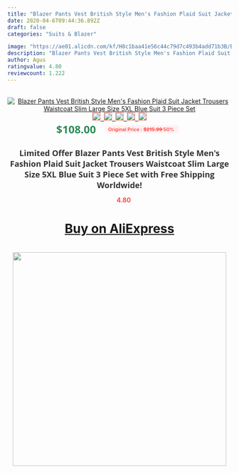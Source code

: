 ```yaml
---
title: "Blazer Pants Vest British Style Men's Fashion Plaid Suit Jacket Trousers Waistcoat Slim Large Size 5XL Blue Suit 3 Piece Set"
date: 2020-04-6T09:44:36.892Z
draft: false
categories: "Suits & Blazer"

image: "https://ae01.alicdn.com/kf/H8c1baa41e56c44c79d7c493b4add71b3B/Blazer-Pants-Vest-British-Style-Men-s-Fashion-Plaid-Suit-Jacket-Trousers-Waistcoat-Slim-Large-Size.jpg"
description: "Blazer Pants Vest British Style Men's Fashion Plaid Suit Jacket Trousers Waistcoat Slim Large Size 5XL Blue Suit 3 Piece Set"
author: Agus
ratingvalue: 4.80
reviewcount: 1.222
---
```

<br>
<div style="text-align: center;">
<a href="https://s.click.aliexpress.com/e/_AmfK1B" target="_blank" rel="nofollow noopener noreferrer"><img alt="Blazer Pants Vest British Style Men's Fashion Plaid Suit Jacket Trousers Waistcoat Slim Large Size 5XL Blue Suit 3 Piece Set" class="magnifier-image" src="https://ae01.alicdn.com/kf/H8c1baa41e56c44c79d7c493b4add71b3B/Blazer-Pants-Vest-British-Style-Men-s-Fashion-Plaid-Suit-Jacket-Trousers-Waistcoat-Slim-Large-Size.jpg_640x640.jpg">
<br>
<img style="border:1px solid salmon" src="https://ae01.alicdn.com/kf/H8c1baa41e56c44c79d7c493b4add71b3B/Blazer-Pants-Vest-British-Style-Men-s-Fashion-Plaid-Suit-Jacket-Trousers-Waistcoat-Slim-Large-Size.jpg_120x120.jpg">&nbsp;&nbsp;<img style="border:1px solid salmon" src="https://ae01.alicdn.com/kf/Hae4014347b224617ae788bc4fdcf710eD/Blazer-Pants-Vest-British-Style-Men-s-Fashion-Plaid-Suit-Jacket-Trousers-Waistcoat-Slim-Large-Size.jpg_120x120.jpg">&nbsp;&nbsp;<img style="border:1px solid salmon" src="https://ae01.alicdn.com/kf/H8c12bd7bf6cd4d55a0cc4e139e72c048s/Blazer-Pants-Vest-British-Style-Men-s-Fashion-Plaid-Suit-Jacket-Trousers-Waistcoat-Slim-Large-Size.jpg_120x120.jpg">&nbsp;&nbsp;<img style="border:1px solid salmon" src="https://ae01.alicdn.com/kf/Hba4539c235464d8b8674443551e642986/Blazer-Pants-Vest-British-Style-Men-s-Fashion-Plaid-Suit-Jacket-Trousers-Waistcoat-Slim-Large-Size.jpg_120x120.jpg">&nbsp;&nbsp;<img style="border:1px solid salmon" src="https://ae01.alicdn.com/kf/H4e16379675d94d83977b71a644f9b289Q/Blazer-Pants-Vest-British-Style-Men-s-Fashion-Plaid-Suit-Jacket-Trousers-Waistcoat-Slim-Large-Size.jpg_120x120.jpg"></a></div><br0>
<div style="text-align: center;"><span style="background-color: white; border: 0px; box-sizing: border-box; color: seagreen; display: inline-block; font-family: &quot;open sans&quot; , &quot;arial&quot; , &quot;helvetica&quot; , sans-serif , &quot;heiti&quot;; font-size: 24px; font-stretch: inherit; font-weight: 700; line-height: inherit; margin: 0px 10px 0px 0px; padding: 0px; vertical-align: middle;">$108.00 </span>
<span style="background: rgb(255 , 241 , 241); border-radius: 3px; border: 0px; box-sizing: border-box; color: #ff4747; display: inline-block; font-family: inherit; font-size: 12px; font-stretch: inherit; font-style: inherit; font-variant: inherit; font-weight: 600; line-height: inherit; margin: 0px; padding: 2px 5px; transform: scale(0.9); vertical-align: middle;">Original Price : <b style="text-decoration: line-through;">$215.99 </b> 50%&nbsp;&nbsp;</span></div>
<h1 style="color: #333333; display: inline-block; font-family: &quot;open sans&quot; , &quot;arial&quot; , &quot;helvetica&quot; , sans-serif , &quot;heiti&quot;; font-size: 18px; font-stretch: inherit; font-weight: 700; text-align: center;">Limited Offer Blazer Pants Vest British Style Men's Fashion Plaid Suit Jacket Trousers Waistcoat Slim Large Size 5XL Blue Suit 3 Piece Set with Free Shipping Worldwide!</h1>
<div style="color: #ff4747; text-align: center;">
<img src="https://4.bp.blogspot.com/-M0ZcTcb-5uY/XleCXlxnR4I/AAAAAAAAAEc/OrjgMkXV1oMQFaCRZj5HQwOCBcu3w1FegCPcBGAYYCw/s1600/star.png" style="height: 15px;">&nbsp;<b>4.80</b></div>
<div class="button_cont" align="center"><a class="buynow_a" href="https://s.click.aliexpress.com/e/_AmfK1B" target="_blank" rel="nofollow noopener noreferrer"><H1>Buy on AliExpress</H1></a></div><br>
<div class="separator" style="clear: both; text-align: center;">
<img src="https://lh3.googleusercontent.com/-pTy5HemUv9M/XlePHvY0dAI/AAAAAAAAAE4/0nX5iRUoIWY8eMW9Dpxeirr157OZliDIgCLcBGAsYHQ/s1600/badge.gif" width="480">
</div>
